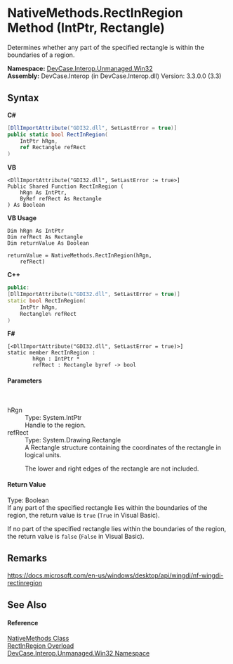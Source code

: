 # NativeMethods.RectInRegion Method (IntPtr, Rectangle)
 

Determines whether any part of the specified rectangle is within the boundaries of a region.

**Namespace:**&nbsp;<a href="N_DevCase_Interop_Unmanaged_Win32">DevCase.Interop.Unmanaged.Win32</a><br />**Assembly:**&nbsp;DevCase.Interop (in DevCase.Interop.dll) Version: 3.3.0.0 (3.3)

## Syntax

**C#**<br />
``` C#
[DllImportAttribute("GDI32.dll", SetLastError = true)]
public static bool RectInRegion(
	IntPtr hRgn,
	ref Rectangle refRect
)
```

**VB**<br />
``` VB
<DllImportAttribute("GDI32.dll", SetLastError := true>]
Public Shared Function RectInRegion ( 
	hRgn As IntPtr,
	ByRef refRect As Rectangle
) As Boolean
```

**VB Usage**<br />
``` VB Usage
Dim hRgn As IntPtr
Dim refRect As Rectangle
Dim returnValue As Boolean

returnValue = NativeMethods.RectInRegion(hRgn, 
	refRect)
```

**C++**<br />
``` C++
public:
[DllImportAttribute(L"GDI32.dll", SetLastError = true)]
static bool RectInRegion(
	IntPtr hRgn, 
	Rectangle% refRect
)
```

**F#**<br />
``` F#
[<DllImportAttribute("GDI32.dll", SetLastError = true)>]
static member RectInRegion : 
        hRgn : IntPtr * 
        refRect : Rectangle byref -> bool 

```


#### Parameters
&nbsp;<dl><dt>hRgn</dt><dd>Type: System.IntPtr<br />Handle to the region.</dd><dt>refRect</dt><dd>Type: System.Drawing.Rectangle<br />A Rectangle structure containing the coordinates of the rectangle in logical units. 

 The lower and right edges of the rectangle are not included.</dd></dl>

#### Return Value
Type: Boolean<br />If any part of the specified rectangle lies within the boundaries of the region, the return value is `true` (`True` in Visual Basic). 

 If no part of the specified rectangle lies within the boundaries of the region, the return value is `false` (`False` in Visual Basic).

## Remarks
<a href="https://docs.microsoft.com/en-us/windows/desktop/api/wingdi/nf-wingdi-rectinregion" target="_blank">https://docs.microsoft.com/en-us/windows/desktop/api/wingdi/nf-wingdi-rectinregion</a>

## See Also


#### Reference
<a href="T_DevCase_Interop_Unmanaged_Win32_NativeMethods">NativeMethods Class</a><br /><a href="Overload_DevCase_Interop_Unmanaged_Win32_NativeMethods_RectInRegion">RectInRegion Overload</a><br /><a href="N_DevCase_Interop_Unmanaged_Win32">DevCase.Interop.Unmanaged.Win32 Namespace</a><br />